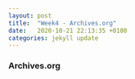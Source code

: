 ```yaml
---
layout: post
title:  "Week4 - Archives.org"
date:   2020-10-21 22:13:35 +0100
categories: jekyll update
---
```


### Archives.org



